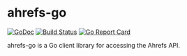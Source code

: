 # ahrefs-go

[![GoDoc](https://godoc.org/github.com/oporto723/ahrefs-go?status.svg)](https://godoc.org/github.com/oporto723/ahrefs-go) 
[![Build Status](https://img.shields.io/endpoint.svg?url=https%3A%2F%2Factions-badge.atrox.dev%2Foklog%2Frun%2Fbadge&style=flat-square&label=build)](https://github.com/oporto723/ahrefs-go/actions?query=workflow%3ATest)
[![Go Report Card](https://goreportcard.com/badge/github.com/oporto723/ahrefs-go)](https://goreportcard.com/report/github.com/oporto723/ahrefs-go)

ahrefs-go is a Go client library for accessing the Ahrefs API.
